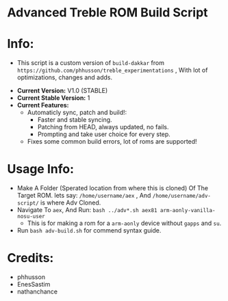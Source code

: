 # Advanced Treble ROM Build Script

# Info:
* This script is a custom version of ``build-dakkar`` from ``https://github.com/phhusson/treble_experimentations`` , With lot of optimizations, changes and adds.
- **Current Version:** V1.0 (STABLE)
- **Current Stable Version:** 1
- **Current Features:**
   * Automaticly sync, patch and build!:
      - Faster and stable syncing.
      - Patching from HEAD, always updated, no fails.
      - Prompting and take user choice for every step.
   * Fixes some common build errors, lot of roms are supported!

# Usage Info:
- Make A Folder (Sperated location from where this is cloned) Of The Target ROM.
  lets say: ``/home/username/aex`` , And ``/home/username/adv-script/`` is where Adv Cloned.
- Navigate To ``aex``, And Run:
 ``bash ../adv*.sh aex81 arm-aonly-vanilla-nosu-user``
  * This is for making a rom for a ``arm-aonly`` device without ``gapps`` and ``su``.
- Run ``bash adv-build.sh`` for commend syntax guide.

# Credits:
- phhusson
- EnesSastim
- nathanchance
